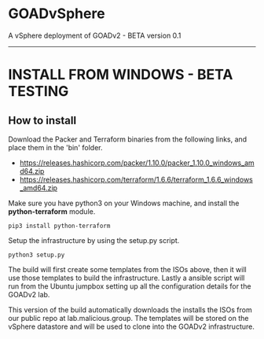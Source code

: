 # GOADvSphere
A vSphere deployment of GOADv2 - BETA version 0.1

---

# INSTALL FROM WINDOWS - BETA TESTING
## How to install
Download the Packer and Terraform binaries from the following links, and place them in the 'bin' folder.

- https://releases.hashicorp.com/packer/1.10.0/packer_1.10.0_windows_amd64.zip
- https://releases.hashicorp.com/terraform/1.6.6/terraform_1.6.6_windows_amd64.zip

Make sure you have python3 on your Windows machine, and install the **python-terraform** module.

```pip3 install python-terraform```

Setup the infrastructure by using the setup.py script.

```python3 setup.py```

The build will first create some templates from the ISOs above, then it will use those templates to build the infrastructure. Lastly a ansible script will run from the Ubuntu jumpbox setting up all the configuration details for the GOADv2 lab.

This version of the build automatically downloads the installs the ISOs from our public repo at lab.malicious.group. The templates will be stored on the vSphere datastore and will be used to clone into the GOADv2 infrastructure.
